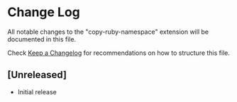 # Change Log

All notable changes to the "copy-ruby-namespace" extension will be documented in this file.

Check [Keep a Changelog](http://keepachangelog.com/) for recommendations on how to structure this file.

## [Unreleased]

- Initial release